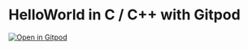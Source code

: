 # HelloWorld in C / C++ with Gitpod

[![Open in Gitpod](https://gitpod.io/button/open-in-gitpod.svg)](https://gitpod.io/#https://bitbucket.org/thalesaleniaspace/helloworld_in_c/src/master/)


